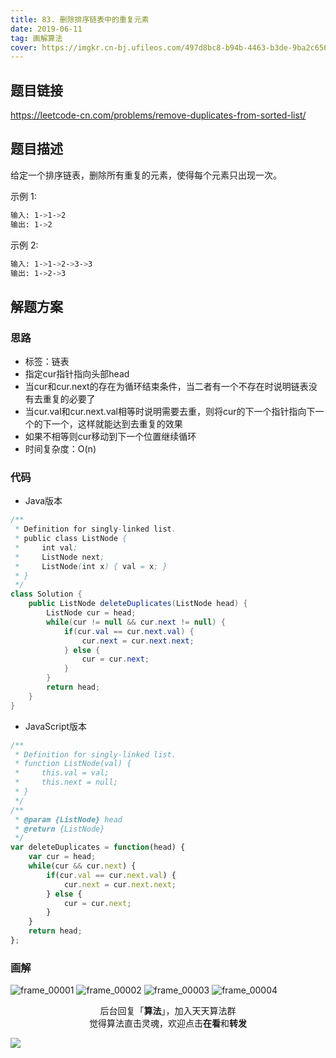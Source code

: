 ```yaml
---
title: 83. 删除排序链表中的重复元素
date: 2019-06-11
tag: 画解算法
cover: https://imgkr.cn-bj.ufileos.com/497d8bc8-b94b-4463-b3de-9ba2c6560726.png
---
```


## 题目链接

https://leetcode-cn.com/problems/remove-duplicates-from-sorted-list/

## 题目描述

给定一个排序链表，删除所有重复的元素，使得每个元素只出现一次。

示例 1:

```bash
输入: 1->1->2
输出: 1->2
```

示例 2:

```bash
输入: 1->1->2->3->3
输出: 1->2->3
```

## 解题方案

### 思路

- 标签：链表
- 指定cur指针指向头部head
- 当cur和cur.next的存在为循环结束条件，当二者有一个不存在时说明链表没有去重复的必要了
- 当cur.val和cur.next.val相等时说明需要去重，则将cur的下一个指针指向下一个的下一个，这样就能达到去重复的效果
- 如果不相等则cur移动到下一个位置继续循环
- 时间复杂度：O(n)


### 代码

- Java版本

```java
/**
 * Definition for singly-linked list.
 * public class ListNode {
 *     int val;
 *     ListNode next;
 *     ListNode(int x) { val = x; }
 * }
 */
class Solution {
    public ListNode deleteDuplicates(ListNode head) {
        ListNode cur = head;
        while(cur != null && cur.next != null) {
            if(cur.val == cur.next.val) {
                cur.next = cur.next.next;
            } else {
                cur = cur.next;
            }
        }
        return head;
    }
}
```

- JavaScript版本

```js
/**
 * Definition for singly-linked list.
 * function ListNode(val) {
 *     this.val = val;
 *     this.next = null;
 * }
 */
/**
 * @param {ListNode} head
 * @return {ListNode}
 */
var deleteDuplicates = function(head) {
    var cur = head;
    while(cur && cur.next) {
        if(cur.val == cur.next.val) {
            cur.next = cur.next.next;
        } else {
            cur = cur.next;
        }
    }
    return head;
};
```

### 画解

![frame_00001](https://imgkr.cn-bj.ufileos.com/1f084a08-fbaf-473b-8987-bd1680db59bc.png)
![frame_00002](https://imgkr.cn-bj.ufileos.com/1a9a1072-8bc5-4c5f-a37c-b99900253890.png)
![frame_00003](https://imgkr.cn-bj.ufileos.com/b1b8b14b-aef7-4bf8-89fe-971f7aff9144.png)
![frame_00004](https://imgkr.cn-bj.ufileos.com/497d8bc8-b94b-4463-b3de-9ba2c6560726.png)

<span style="display:block;text-align:center;">后台回复「<strong>算法</strong>」，加入天天算法群</span>
<span style="display:block;text-align:center;">觉得算法直击灵魂，欢迎点击<strong>在看</strong>和<strong>转发</strong></span>

![](https://imgkr.cn-bj.ufileos.com/741c4d5c-cfb4-43d9-858b-146661b590df.gif)